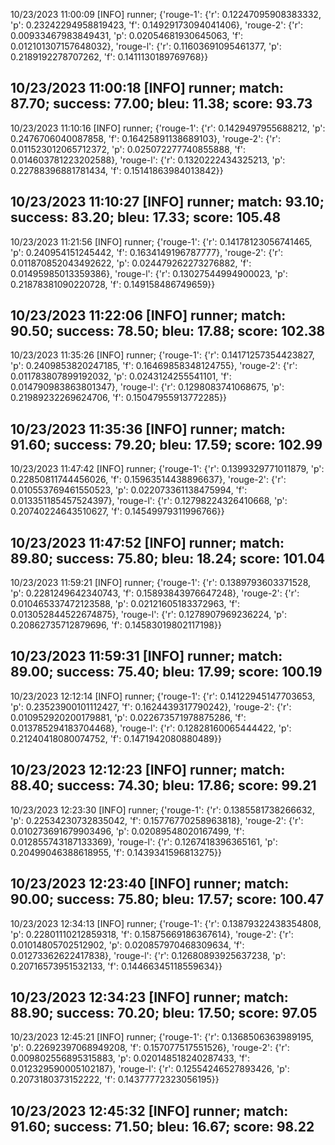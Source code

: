 10/23/2023 11:00:09  [INFO] runner; {'rouge-1': {'r': 0.12247095908383332, 'p': 0.23242294958819423, 'f': 0.14929173094041406}, 'rouge-2': {'r': 0.00933467983849431, 'p': 0.02054681930645063, 'f': 0.012101307157648032}, 'rouge-l': {'r': 0.11603691095461377, 'p': 0.2189192278707262, 'f': 0.1411130189769768}}
## 10/23/2023 11:00:18  [INFO] runner; match: 87.70; success: 77.00; bleu: 11.38; score: 93.73

10/23/2023 11:10:16  [INFO] runner; {'rouge-1': {'r': 0.1429497955688212, 'p': 0.2476706040087858, 'f': 0.16425891138689103}, 'rouge-2': {'r': 0.011523012065712372, 'p': 0.025072277740855888, 'f': 0.014603781223202588}, 'rouge-l': {'r': 0.1320222434325213, 'p': 0.22788396881781434, 'f': 0.15141863984013842}}
## 10/23/2023 11:10:27  [INFO] runner; match: 93.10; success: 83.20; bleu: 17.33; score: 105.48

10/23/2023 11:21:56  [INFO] runner; {'rouge-1': {'r': 0.14178123056741465, 'p': 0.240954151245442, 'f': 0.1634149196787777}, 'rouge-2': {'r': 0.011870852043492622, 'p': 0.024479262273276882, 'f': 0.01495985013359386}, 'rouge-l': {'r': 0.13027544994900023, 'p': 0.21878381090220728, 'f': 0.149158486749659}}
## 10/23/2023 11:22:06  [INFO] runner; match: 90.50; success: 78.50; bleu: 17.88; score: 102.38

10/23/2023 11:35:26  [INFO] runner; {'rouge-1': {'r': 0.14171257354423827, 'p': 0.2409853820247185, 'f': 0.16469858348124755}, 'rouge-2': {'r': 0.011783807899192032, 'p': 0.0243124255541101, 'f': 0.014790983863801347}, 'rouge-l': {'r': 0.1298083741068675, 'p': 0.21989232269624706, 'f': 0.15047955913772285}}
## 10/23/2023 11:35:36  [INFO] runner; match: 91.60; success: 79.20; bleu: 17.59; score: 102.99

10/23/2023 11:47:42  [INFO] runner; {'rouge-1': {'r': 0.1399329771011879, 'p': 0.22850811744456026, 'f': 0.15963514438896637}, 'rouge-2': {'r': 0.010553769461550523, 'p': 0.022073361138475994, 'f': 0.013351185457524397}, 'rouge-l': {'r': 0.12798224326410668, 'p': 0.20740224643510627, 'f': 0.14549979311996766}}
## 10/23/2023 11:47:52  [INFO] runner; match: 89.80; success: 75.80; bleu: 18.24; score: 101.04

10/23/2023 11:59:21  [INFO] runner; {'rouge-1': {'r': 0.1389793603371528, 'p': 0.2281249642340743, 'f': 0.15893843976647248}, 'rouge-2': {'r': 0.010465337472123588, 'p': 0.02121605183372963, 'f': 0.013052844522674875}, 'rouge-l': {'r': 0.1278907969236224, 'p': 0.20862735712879696, 'f': 0.14583019802117198}}
## 10/23/2023 11:59:31  [INFO] runner; match: 89.00; success: 75.40; bleu: 17.99; score: 100.19

10/23/2023 12:12:14  [INFO] runner; {'rouge-1': {'r': 0.14122945147703653, 'p': 0.23523900101112427, 'f': 0.1624439317790242}, 'rouge-2': {'r': 0.010952920200179881, 'p': 0.022673571978875286, 'f': 0.013785294183704468}, 'rouge-l': {'r': 0.12828160065444422, 'p': 0.21240418080074752, 'f': 0.1471942080880489}}
## 10/23/2023 12:12:23  [INFO] runner; match: 88.40; success: 74.30; bleu: 17.86; score: 99.21

10/23/2023 12:23:30  [INFO] runner; {'rouge-1': {'r': 0.1385581738266632, 'p': 0.22534230732835042, 'f': 0.15776770258963818}, 'rouge-2': {'r': 0.010273691679903496, 'p': 0.02089548020167499, 'f': 0.012855743187133369}, 'rouge-l': {'r': 0.1267418396365161, 'p': 0.20499046388618955, 'f': 0.1439341596813275}}
## 10/23/2023 12:23:40  [INFO] runner; match: 90.00; success: 75.80; bleu: 17.57; score: 100.47

10/23/2023 12:34:13  [INFO] runner; {'rouge-1': {'r': 0.13879322438354808, 'p': 0.22801110212859318, 'f': 0.15875669186367614}, 'rouge-2': {'r': 0.01014805702512902, 'p': 0.020857970468309634, 'f': 0.01273362622417838}, 'rouge-l': {'r': 0.12680893925637238, 'p': 0.20716573951532133, 'f': 0.14466345118559634}}

## 10/23/2023 12:34:23  [INFO] runner; match: 88.90; success: 70.20; bleu: 17.50; score: 97.05

10/23/2023 12:45:21  [INFO] runner; {'rouge-1': {'r': 0.1368506363989195, 'p': 0.22692397068949208, 'f': 0.157077517551526}, 'rouge-2': {'r': 0.009802556895315883, 'p': 0.020148518240287433, 'f': 0.012329590005102187}, 'rouge-l': {'r': 0.12554246527893426, 'p': 0.2073180373152222, 'f': 0.14377772323056195}}

## 10/23/2023 12:45:32  [INFO] runner; match: 91.60; success: 71.50; bleu: 16.67; score: 98.22